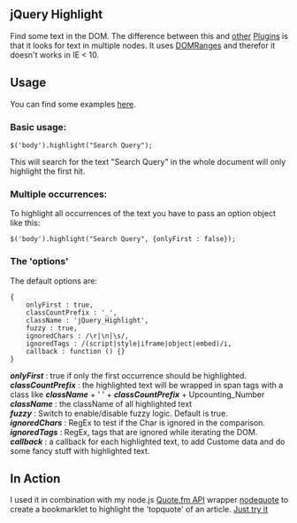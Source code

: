 jQuery Highlight 
----------------

Find some text in the DOM. The difference between this and [other](http://www.gotoquiz.com/web-coding/programming/javascript/highlight-words-in-text-with-jquery/) [Plugins](http://johannburkard.de/blog/programming/javascript/highlight-javascript-text-higlighting-jquery-plugin.html) is that it looks for text in multiple nodes. It uses [DOMRanges](http://www.w3.org/TR/DOM-Level-2-Traversal-Range/ranges.html) and therefor it doesn't works in IE < 10.

## Usage ##

You can find some examples [here](http://fweinb.github.com/jqueryhighlight/).


### Basic usage: ###

```
$('body').highlight("Search Query");
```

This will search for the text "Search Query" in the whole document will only highlight the first hit. 


### Multiple occurrences: ###

To highlight all occurrences of the text you have to pass an option object like this:

```
$('body').highlight("Search Query", {onlyFirst : false});
```

### The 'options' ###

The default options are:

```
{
	onlyFirst : true,
	classCountPrefix : '_',
	className : 'jQuery_Highlight',
	fuzzy : true,
	ignoredChars : /\r|\n|\s/,
	ignoredTags : /(script|style|iframe|object|embed)/i,
	callback : function () {}
}
```

**_onlyFirst_** : true if only the first occurrence should be highlighted.  
**_classCountPrefix_** : the highlighted text will be wrapped in span tags with a class like **_className_** + ' ' + **_classCountPrefix_** + Upcounting_Number  
**_className_** : the className of all highlighted text  
**_fuzzy_** : Switch to enable/disable fuzzy logic. Default is true.  
**_ignoredChars_** : RegEx to test if the Char is ignored in the comparison.   
**_ignoredTags_** : RegEx, tags that are ignored while iterating the DOM.     
**_callback_** : a callback for each highlighted text, to add Custome data and do some fancy stuff with highlighted text.   

## In Action ##

I used it in combination with my node.js [Quote.fm API](http://quote.fm/labs/) wrapper [nodequote](http://github.com/FWeinb/nodequote) to create a bookmarklet to highlight the 'topquote' of an article. [Just try it](http://quotefm.cloudno.de)


